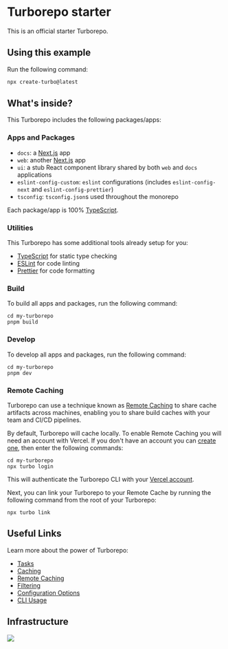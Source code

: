 # Turborepo starter

This is an official starter Turborepo.

## Using this example

Run the following command:

```sh
npx create-turbo@latest
```

## What's inside?

This Turborepo includes the following packages/apps:

### Apps and Packages

- `docs`: a [Next.js](https://nextjs.org/) app
- `web`: another [Next.js](https://nextjs.org/) app
- `ui`: a stub React component library shared by both `web` and `docs` applications
- `eslint-config-custom`: `eslint` configurations (includes `eslint-config-next` and `eslint-config-prettier`)
- `tsconfig`: `tsconfig.json`s used throughout the monorepo

Each package/app is 100% [TypeScript](https://www.typescriptlang.org/).

### Utilities

This Turborepo has some additional tools already setup for you:

- [TypeScript](https://www.typescriptlang.org/) for static type checking
- [ESLint](https://eslint.org/) for code linting
- [Prettier](https://prettier.io) for code formatting

### Build

To build all apps and packages, run the following command:

```
cd my-turborepo
pnpm build
```

### Develop

To develop all apps and packages, run the following command:

```
cd my-turborepo
pnpm dev
```

### Remote Caching

Turborepo can use a technique known as [Remote Caching](https://turbo.build/repo/docs/core-concepts/remote-caching) to share cache artifacts across machines, enabling you to share build caches with your team and CI/CD pipelines.

By default, Turborepo will cache locally. To enable Remote Caching you will need an account with Vercel. If you don't have an account you can [create one](https://vercel.com/signup), then enter the following commands:

```
cd my-turborepo
npx turbo login
```

This will authenticate the Turborepo CLI with your [Vercel account](https://vercel.com/docs/concepts/personal-accounts/overview).

Next, you can link your Turborepo to your Remote Cache by running the following command from the root of your Turborepo:

```
npx turbo link
```

## Useful Links

Learn more about the power of Turborepo:

- [Tasks](https://turbo.build/repo/docs/core-concepts/monorepos/running-tasks)
- [Caching](https://turbo.build/repo/docs/core-concepts/caching)
- [Remote Caching](https://turbo.build/repo/docs/core-concepts/remote-caching)
- [Filtering](https://turbo.build/repo/docs/core-concepts/monorepos/filtering)
- [Configuration Options](https://turbo.build/repo/docs/reference/configuration)
- [CLI Usage](https://turbo.build/repo/docs/reference/command-line-reference)

## Infrastructure
[![](https://mermaid.ink/img/pako:eNpdUdFKwzAU_ZVwn7sxk7RdowjiQAQFcW-2Ptwl6Va2NiVNrXXs341bO6h5CDnnnpybk3sEaZQGAfnBdHKH1pGX99usIn7VeVofsNeW5NZUTlfq81Lo8rQr9sV_Grfpw9szeUKnO-wHUjXpCh2StbZfhdQDK5v00TdD6bz7tNS0m63Fekc2KPfefPQmd7PZvbebYjngq_B6fXzcmOWix-0YYYrPQgig1LbEQvkPOf4VMnA7XeoMhD8qtPsMsurkddg6s-4rCcLZVgfQ1srHXhXom5cgcjw0nq2x-jBmgkEc4RsE5fNFuKSLKPQ7jUMeQA8innPKlxFjbMnjBQ-TUwA_ZwM6TxhNkji6oRELGWdRAFoVztjXy_zOYzz9AvetjjU?type=png)](https://mermaid.live/edit#pako:eNpdUdFKwzAU_ZVwn7sxk7RdowjiQAQFcW-2Ptwl6Va2NiVNrXXs341bO6h5CDnnnpybk3sEaZQGAfnBdHKH1pGX99usIn7VeVofsNeW5NZUTlfq81Lo8rQr9sV_Grfpw9szeUKnO-wHUjXpCh2StbZfhdQDK5v00TdD6bz7tNS0m63Fekc2KPfefPQmd7PZvbebYjngq_B6fXzcmOWix-0YYYrPQgig1LbEQvkPOf4VMnA7XeoMhD8qtPsMsurkddg6s-4rCcLZVgfQ1srHXhXom5cgcjw0nq2x-jBmgkEc4RsE5fNFuKSLKPQ7jUMeQA8innPKlxFjbMnjBQ-TUwA_ZwM6TxhNkji6oRELGWdRAFoVztjXy_zOYzz9AvetjjU)
